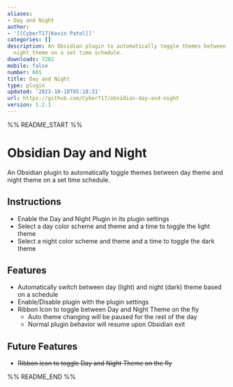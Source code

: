 ```yaml
---
aliases:
- Day and Night
author:
- '[[CyberT17|Kevin Patel]]'
categories: []
description: An Obsidian plugin to automatically toggle themes between day theme and
  night theme on a set time schedule.
downloads: 7282
mobile: false
number: 601
title: Day and Night
type: plugin
updated: '2023-10-18T05:18:31'
url: https://github.com/CyberT17/obsidian-day-and-night
version: 1.2.1
---
```


%% README_START %%

# Obsidian Day and Night

An Obsidian plugin to automatically toggle themes between day theme and night theme on a set time schedule.

## Instructions

- Enable the Day and Night Plugin in its plugin settings
- Select a day color scheme and theme and a time to toggle the light theme
- Select a night color scheme and theme and a time to toggle the dark theme

## Features

- Automatically switch between day (light) and night (dark) theme based on a schedule
- Enable/Disable plugin with the plugin settings
- Ribbon Icon to toggle between Day and Night Theme on the fly
  - Auto theme changing will be paused for the rest of the day
  - Normal plugin behavior will resume upon Obsidian exit

## Future Features

- ~~Ribbon icon to toggle Day and Night Theme on the fly~~


%% README_END %%